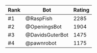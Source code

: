 Rank|Bot|Rating
---|---|---
#1|@RaspFish|2285
#2|@OpeningsBot|1904
#3|@DavidsGuterBot|1475
#4|@pawnrobot|1175
